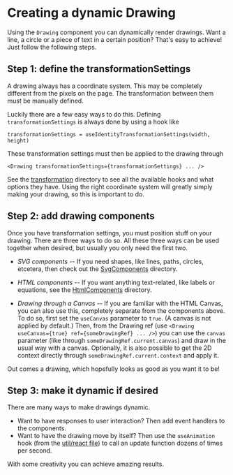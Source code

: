 # Creating a dynamic Drawing

Using the `Drawing` component you can dynamically render drawings. Want a line, a circle or a piece of text in a certain position? That's easy to achieve! Just follow the following steps.

## Step 1: define the transformationSettings

A drawing always has a coordinate system. This may be completely different from the pixels on the page. The transformation between them must be manually defined.

Luckily there are a few easy ways to do this. Defining `transformationSettings` is always done by using a hook like

```
transformationSettings = useIdentityTransformationSettings(width, height)
```

These transformation settings must then be applied to the drawing through
```
<Drawing transformationSettings={transformationSettings} ... />
```
See the [transformation](./transformation) directory to see all the available hooks and what options they have. Using the right coordinate system will greatly simply making your drawing, so this is important to do.

## Step 2: add drawing components

Once you have transformation settings, you must position stuff on your drawing. There are three ways to do so. All these three ways can be used together when desired, but usually you only need the first two.

- *SVG components* -- If you need shapes, like lines, paths, circles, etcetera, then check out the [SvgComponents](./components/SvgComponents/) directory.

- *HTML components* -- If you want anything text-related, like labels or equations, see the [HtmlComponents](./components/HtmlComponents/) directory.

- *Drawing through a Canvas* -- If you are familiar with the HTML Canvas, you can also use this, completely separate from the components above. To do so, first set the `useCanvas` parameter to `true`. (A canvas is not applied by default.) Then, from the Drawing ref (use `<Drawing useCanvas={true} ref={someDrawingRef} ... />`) you can use the `canvas` parameter (like through `someDrawingRef.current.canvas`) and draw in the usual way with a canvas. Optionally, it is also possible to get the 2D context directly through `someDrawingRef.current.context` and apply it.

Out comes a drawing, which hopefully looks as good as you want it to be!

## Step 3: make it dynamic if desired

There are many ways to make drawings dynamic.

- Want to have responses to user interaction? Then add event handlers to the components.
- Want to have the drawing move by itself? Then use the `useAnimation` hook (from the [util/react file](frontend/src/util/react.js)) to call an update function dozens of times per second.

With some creativity you can achieve amazing results.
